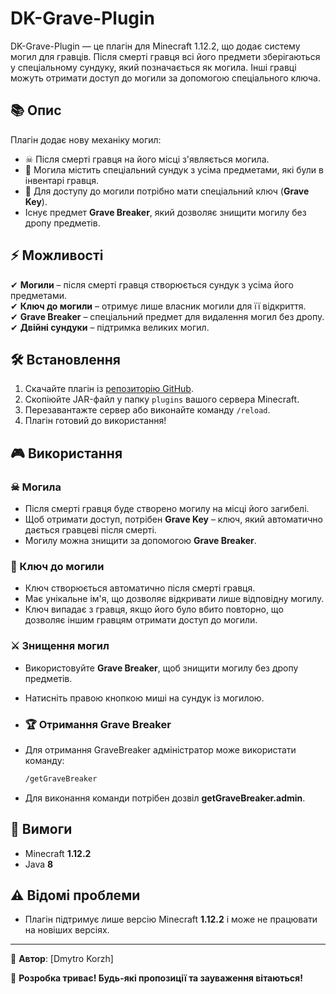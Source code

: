 # DK-Grave-Plugin  

DK-Grave-Plugin — це плагін для Minecraft 1.12.2, що додає систему могил для гравців. Після смерті гравця всі його предмети зберігаються у спеціальному сундуку, який позначається як могила. Інші гравці можуть отримати доступ до могили за допомогою спеціального ключа.  

## 📚 Опис  

Плагін додає нову механіку могил:  

- ☠ Після смерті гравця на його місці з'являється могила.  
- 🎁 Могила містить спеціальний сундук з усіма предметами, які були в інвентарі гравця.  
- 🔑 Для доступу до могили потрібно мати спеціальний ключ (**Grave Key**).  
-    Існує предмет **Grave Breaker**, який дозволяє знищити могилу без дропу предметів.  

## ⚡ Можливості  

✔ **Могили** – після смерті гравця створюється сундук з усіма його предметами.  
✔ **Ключ до могили** – отримує лише власник могили для її відкриття.  
✔ **Grave Breaker** – спеціальний предмет для видалення могил без дропу.  
✔ **Двійні сундуки** – підтримка великих могил.  

## 🛠 Встановлення  

1. Скачайте плагін із [репозиторію GitHub](https://github.com/KorzhD/DK-Grave-Plugin).  
2. Скопіюйте JAR-файл у папку `plugins` вашого сервера Minecraft.  
3. Перезавантажте сервер або виконайте команду `/reload`.  
4. Плагін готовий до використання!  

## 🎮 Використання  

### ☠ Могила  

- Після смерті гравця буде створено могилу на місці його загибелі.  
- Щоб отримати доступ, потрібен **Grave Key** – ключ, який автоматично дається гравцеві після смерті.  
- Могилу можна знищити за допомогою **Grave Breaker**.  

### 🔑 Ключ до могили  

- Ключ створюється автоматично після смерті гравця.  
- Має унікальне ім'я, що дозволяє відкривати лише відповідну могилу.  
- Ключ випадає з гравця, якщо його було вбито повторно, що дозволяє іншим гравцям отримати доступ до могили.  

### ⚔️ Знищення могил  

- Використовуйте **Grave Breaker**, щоб знищити могилу без дропу предметів.  
- Натисніть правою кнопкою миші на сундук із могилою.
- ### 🏆 Отримання Grave Breaker

- Для отримання GraveBreaker адміністратор може використати команду:  
  ```bash
  /getGraveBreaker
  ```  
- Для виконання команди потрібен дозвіл **getGraveBreaker.admin**.  

## 🔧 Вимоги  

- Minecraft **1.12.2**  
- Java **8**  

## ⚠ Відомі проблеми  

- Плагін підтримує лише версію Minecraft **1.12.2** і може не працювати на новіших версіях.  

---

📌 **Автор**: [Dmytro Korzh]  

🚀 **Розробка триває! Будь-які пропозиції та зауваження вітаються!**


